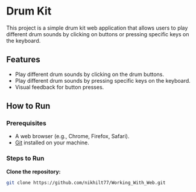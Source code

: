 # Drum Kit

This project is a simple drum kit web application that allows users to play different drum sounds by clicking on buttons or pressing specific keys on the keyboard.

## Features

- Play different drum sounds by clicking on the drum buttons.
- Play different drum sounds by pressing specific keys on the keyboard.
- Visual feedback for button presses.

## How to Run

### Prerequisites

- A web browser (e.g., Chrome, Firefox, Safari).
- [Git](https://git-scm.com/) installed on your machine.

### Steps to Run
**Clone the repository:**
   ```sh
   git clone https://github.com/nikhilt77/Working_With_Web.git
